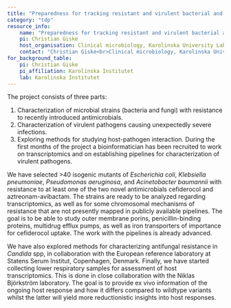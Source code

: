 ```yaml
---
title: "Preparedness for tracking resistant and virulent bacterial and fungal pathogens (TRACK-PATH)"
category: "tdp"
resource_info:
    name: "Preparedness for tracking resistant and virulent bacterial and fungal pathogens (TRACK-PATH)"
    pi: Christian Giske
    host_organisation: Clinical microbiology, Karolinska University Laboratory and Department of Laboratory medicine, Karolinska Institutet
    contact: "Christian Giske<br>Clinical microbiology, Karolinska University Laboratory and Department of Laboratory medicine, Karolinska Institutet<br>Email: [Christian.giske@ki.se](mailto:Christian.giske@ki.se)"
for_background_table:
    pi: Christian Giske
    pi_affiliation: Karolinska Institutet
    lab: Karolinska Institutet
---
```


The project consists of three parts:

1. Characterization of microbial strains (bacteria and fungi) with resistance to recently introduced antimicrobials.
2. Characterization of virulent pathogens causing unexpectedly severe infections.
3. Exploring methods for studying host-pathogen interaction. During the first months of the project a bioinformatician has been recruited to work on transcriptomics and on establishing pipelines for characterization of virulent pathogens.

We have selected >40 isogenic mutants of *Escherichia coli*, *Klebsiella pneumoniae*, *Pseudomonas aeruginosa*, and *Acinetobacter baumannii* with resistance to at least one of the two novel antimicrobials cefiderocol and aztreonam-avibactam.  The strains are ready to be analyzed regarding transcriptomics, as well as for some chromosomal mechanisms of resistance that are not presently mapped in publicly available pipelines. The goal is to be able to study outer membrane porins, penicillin-binding proteins, multidrug efflux pumps, as well as iron transporters of importance for cefiderocol uptake. The work with the pipelines is already advanced.

We have also explored methods for characterizing antifungal resistance in *Candida* spp, in collaboration with the European reference laboratory at Statens Serum Institut, Copenhagen, Denmark. Finally, we have started collecting lower respiratory samples for assessment of host transcriptomics. This is done in close collaboration with the Niklas Björkström laboratory. The goal is to provide ex vivo information of the ongoing host response and how it differs compared to wildtype variants whilst the latter will yield more reductionistic insights into host responses.
